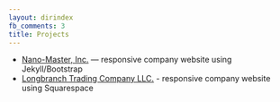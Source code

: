 ```yaml
---
layout: dirindex
fb_comments: 3
title: Projects
---
```


- [Nano-Master, Inc.](http://www.nanomaster.com) — responsive company website using Jekyll/Bootstrap
- [Longbranch Trading Company LLC.](http://www.longbranchtrading.com) - responsive company website using Squarespace
